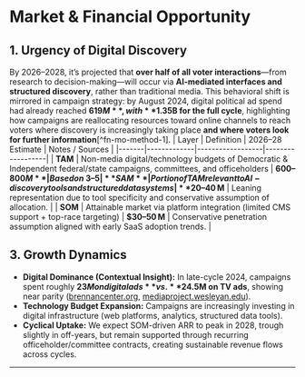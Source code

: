 # Market & Financial Opportunity

## 1. Urgency of Digital Discovery
By 2026–2028, it’s projected that **over half of all voter interactions**—from research to decision-making—will occur via **AI-mediated interfaces and structured discovery**, rather than traditional media. This behavioral shift is mirrored in campaign strategy: by August 2024, digital political ad spend had already reached **$619M**, with **$1.35B for the full cycle**, highlighting how campaigns are reallocating resources toward online channels to reach voters where discovery is increasingly taking place **and where voters look for further information**[^fn-mo-method-1].
| Layer | Definition | 2026–28 Estimate | Notes / Sources |
|-------|-------------|------------------|------------------|
| **TAM** | Non-media digital/technology budgets of Democratic & Independent federal/state campaigns, committees, and officeholders | **$600–800 M** | Based on ~3–5% of campaign spend in budget line items like SaaS/CMS/content tools ([emarketer.com](https://www.emarketer.com/press-releases/2024-political-ad-spending-will-jump-nearly-30-vs-2020), [brennancenter.org](https://www.brennancenter.org/our-work/analysis-opinion/online-political-spending-2024)). |
| **SAM** | Portion of TAM relevant to AI-discovery tools and structured data systems | **$20–40 M** | Leaning representation due to tool specificity and conservative assumption of allocation. |
| **SOM** | Attainable market via platform integration (limited CMS support + top-race targeting) | **$30–50 M** | Conservative penetration assumption aligned with early SaaS adoption trends. |

## 3. Growth Dynamics
- **Digital Dominance (Contextual Insight):** In late-cycle 2024, campaigns spent roughly **$23M on digital ads** vs. **$24.5M on TV ads**, showing near parity ([brennancenter.org](https://www.brennancenter.org/our-work/analysis-opinion/online-political-spending-2024), [mediaproject.wesleyan.edu](https://mediaproject.wesleyan.edu/releases-103124/)).  
- **Technology Budget Expansion:** Campaigns are increasingly investing in digital infrastructure (web platforms, analytics, structured data tools).  
- **Cyclical Uptake:** We expect SOM-driven ARR to peak in 2028, trough slightly in off-years, but remain supported through recurring officeholder/committee contracts, creating sustainable revenue flows across cycles.

---

[^fn-mo-method-3]: <strong>Proportional Allocation (SAM)</strong> — Derived from TAM by limiting to structured data / AI-discovery tools; constrained by adoption readiness.

[^fn-mo-method-4]: <strong>SOM Penetration</strong> — Based on early SaaS adoption timelines and limited CMS integration, yielding ~$30–50M attainable market.

[^fn-mo-digital-tv-parity]: <strong>Late-cycle parity of digital vs. TV</strong> — <em>Wesleyan Media Project</em>, Release 10/31/24 (digital ≈ $23M vs. TV ≈ $24.5M in the period cited) <a href="https://mediaproject.wesleyan.edu/releases-103124/">link</a>.

[^fn-mo-total-political-12b-2024]: <strong>Total political advertising ≈ $12B (2024 cycle)</strong> — <em>Insider Intelligence / eMarketer</em>, “2024 political ad spending will jump nearly 30% vs. 2020” (forecast context) <a href="https://www.emarketer.com/press-releases/2024-political-ad-spending-will-jump-nearly-30-vs-2020">link</a>.

[^fn-mo-digital-share-28pct]: <strong>Digital share ≈ ~28%</strong> — <em>Insider Intelligence / eMarketer</em> 2024 forecast materials; see press release above <a href="https://www.emarketer.com/press-releases/2024-political-ad-spending-will-jump-nearly-30-vs-2020">link</a>.
</ol>
